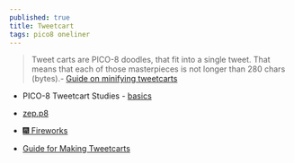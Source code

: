 ```yaml
---
published: true
title: Tweetcart
tags: pico8 oneliner
---
```

> Tweet carts are PICO-8 doodles, that fit into a single tweet. That means that each of those masterpieces is not longer than 280 chars (bytes).- [Guide on minifying tweetcarts](https://rexcellentgames.com/minifying-tweetcarts/)

<link rel="shortcut icon" href="https://static.wikia.nocookie.net/pico-8/images/4/4a/Site-favicon.ico/revision/latest?cb=20210713144653" type="image/x-icon" />

- PICO-8 Tweetcart Studies - [basics](https://demobasics.pixienop.net/tweetcarts/basics)

- [zep.p8](https://mastodon.social/@zep/109309275931134267)
- [🎆 Fireworks](https://github.com/jesstelford/pico8-tootcart-fireworks/blob/main/README.md)
- [Guide for Making Tweetcarts](https://www.lexaloffle.com/bbs/?tid=37886)

